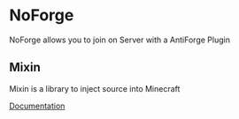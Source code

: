 # NoForge
NoForge allows you to join on Server with a AntiForge Plugin

## Mixin
Mixin is a library to inject source into Minecraft

[Documentation](https://docs.spongepowered.org/5.1.0/en/plugin/internals/mixins.html)